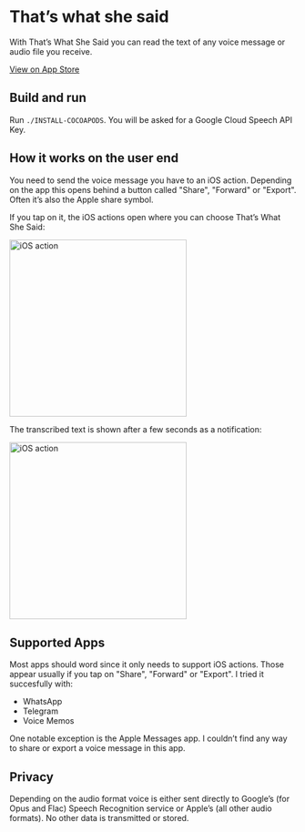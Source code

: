 # That’s what she said

With That’s What She Said you can read the text of any voice message or audio file you receive.

[View on App Store](https://itunes.apple.com/us/app/thats-what-she-said/id1239469302?ls=1&mt=8)

## Build and run

Run `./INSTALL-COCOAPODS`. You will be asked for a Google Cloud Speech API Key.

## How it works on the user end

You need to send the voice message you have to an iOS action. Depending on the app this opens behind a button called "Share", "Forward" or "Export". Often it’s also the Apple share symbol.

If you tap on it, the iOS actions open where you can choose That’s What She Said:

<img src="https://jakobstoeck.de/assets/ios-action.png" width="311" alt="iOS action">

The transcribed text is shown after a few seconds as a notification:

<img src="https://jakobstoeck.de/assets/ios-twss-text.png" width="311" alt="iOS action">

## Supported Apps

Most apps should word since it only needs to support iOS actions. Those appear usually if you tap on "Share", "Forward" or "Export". I tried it succesfully with:

- WhatsApp
- Telegram
- Voice Memos

One notable exception is the Apple Messages app. I couldn’t find any way to share or export a voice message in this app.

## Privacy

Depending on the audio format voice is either sent directly to Google’s (for Opus and Flac) Speech Recognition service or Apple’s (all other audio formats). No other data is transmitted or stored.
